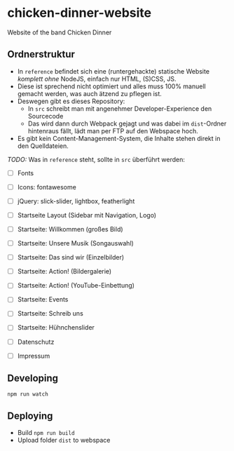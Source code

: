 # chicken-dinner-website
Website of the band Chicken Dinner

## Ordnerstruktur

- In `reference` befindet sich eine (runtergehackte) statische Website _komplett ohne_ NodeJS, einfach nur HTML, (S)CSS, JS.
- Diese ist sprechend nicht optimiert und alles muss 100% manuell gemacht werden, was auch ätzend zu pflegen ist.
- Deswegen gibt es dieses Repository: 
  - In `src` schreibt man mit angenehmer Developer-Experience den Sourcecode 
  - Das wird dann durch Webpack gejagt und was dabei im `dist`-Ordner hintenraus fällt, lädt man per FTP auf den Webspace hoch.
- Es gibt kein Content-Management-System, die Inhalte stehen direkt in den Quelldateien.

_TODO:_ Was in `reference` steht, sollte in `src` überführt werden:

- [ ] Fonts
- [ ] Icons: fontawesome
- [ ] jQuery: slick-slider, lightbox, featherlight
- [ ] Startseite Layout (Sidebar mit Navigation, Logo)
- [ ] Startseite: Willkommen (großes Bild)
- [ ] Startseite: Unsere Musik (Songauswahl)
- [ ] Startseite: Das sind wir (Einzelbilder)
- [ ] Startseite: Action! (Bildergalerie)
- [ ] Startseite: Action! (YouTube-Einbettung)
- [ ] Startseite: Events
- [ ] Startseite: Schreib uns
- [ ] Startseite: Hühnchenslider
- [ ] Datenschutz
- [ ] Impressum


## Developing

`npm run watch`

## Deploying

- Build `npm run build`
- Upload folder `dist` to webspace